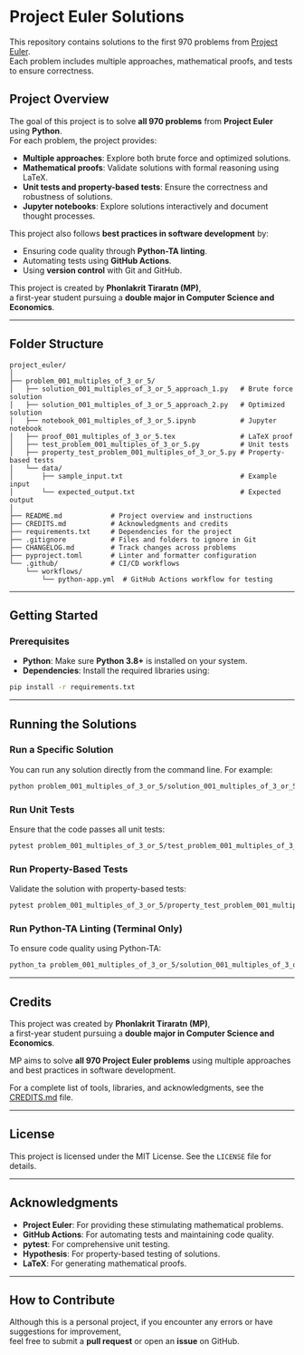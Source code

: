 
# Project Euler Solutions

This repository contains solutions to the first 970 problems from [Project Euler](https://projecteuler.net/).  
Each problem includes multiple approaches, mathematical proofs, and tests to ensure correctness.

## Project Overview

The goal of this project is to solve **all 970 problems** from **Project Euler** using **Python**.  
For each problem, the project provides:

- **Multiple approaches**: Explore both brute force and optimized solutions.
- **Mathematical proofs**: Validate solutions with formal reasoning using LaTeX.
- **Unit tests and property-based tests**: Ensure the correctness and robustness of solutions.
- **Jupyter notebooks**: Explore solutions interactively and document thought processes.

This project also follows **best practices in software development** by:
- Ensuring code quality through **Python-TA linting**.
- Automating tests using **GitHub Actions**.
- Using **version control** with Git and GitHub.

This project is created by **Phonlakrit Tiraratn (MP)**,  
a first-year student pursuing a **double major in Computer Science and Economics**.

---

## **Folder Structure**

```
project_euler/
│
├── problem_001_multiples_of_3_or_5/
│   ├── solution_001_multiples_of_3_or_5_approach_1.py   # Brute force solution
│   ├── solution_001_multiples_of_3_or_5_approach_2.py   # Optimized solution
│   ├── notebook_001_multiples_of_3_or_5.ipynb           # Jupyter notebook
│   ├── proof_001_multiples_of_3_or_5.tex                # LaTeX proof
│   ├── test_problem_001_multiples_of_3_or_5.py          # Unit tests
│   ├── property_test_problem_001_multiples_of_3_or_5.py # Property-based tests
│   └── data/
│       ├── sample_input.txt                             # Example input
│       └── expected_output.txt                          # Expected output
│
├── README.md            # Project overview and instructions
├── CREDITS.md           # Acknowledgments and credits
├── requirements.txt     # Dependencies for the project
├── .gitignore           # Files and folders to ignore in Git
├── CHANGELOG.md         # Track changes across problems
├── pyproject.toml       # Linter and formatter configuration
└── .github/             # CI/CD workflows
    └── workflows/
        └── python-app.yml  # GitHub Actions workflow for testing
```

---

## **Getting Started**

### **Prerequisites**

- **Python**: Make sure **Python 3.8+** is installed on your system.
- **Dependencies**: Install the required libraries using:

```bash
pip install -r requirements.txt
```

---

## **Running the Solutions**

### **Run a Specific Solution**

You can run any solution directly from the command line. For example:

```bash
python problem_001_multiples_of_3_or_5/solution_001_multiples_of_3_or_5_approach_1.py
```

### **Run Unit Tests**

Ensure that the code passes all unit tests:

```bash
pytest problem_001_multiples_of_3_or_5/test_problem_001_multiples_of_3_or_5.py
```

### **Run Property-Based Tests**

Validate the solution with property-based tests:

```bash
pytest problem_001_multiples_of_3_or_5/property_test_problem_001_multiples_of_3_or_5.py
```

### **Run Python-TA Linting (Terminal Only)**

To ensure code quality using Python-TA:

```bash
python_ta problem_001_multiples_of_3_or_5/solution_001_multiples_of_3_or_5_approach_1.py
```

---

## **Credits**

This project was created by **Phonlakrit Tiraratn (MP)**,  
a first-year student pursuing a **double major in Computer Science and Economics**.

MP aims to solve **all 970 Project Euler problems** using multiple approaches and best practices in software development.

For a complete list of tools, libraries, and acknowledgments, see the [CREDITS.md](CREDITS.md) file.

---

## **License**

This project is licensed under the MIT License. See the `LICENSE` file for details.

---

## **Acknowledgments**

- **Project Euler**: For providing these stimulating mathematical problems.
- **GitHub Actions**: For automating tests and maintaining code quality.
- **pytest**: For comprehensive unit testing.
- **Hypothesis**: For property-based testing of solutions.
- **LaTeX**: For generating mathematical proofs.

---

## **How to Contribute**

Although this is a personal project, if you encounter any errors or have suggestions for improvement,  
feel free to submit a **pull request** or open an **issue** on GitHub.